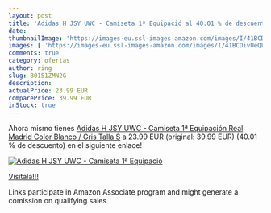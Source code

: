 ```yaml
---
layout: post
title: 'Adidas H JSY UWC - Camiseta 1ª Equipació al 40.01 % de descuento'
date: 
thumbnailImage: 'https://images-eu.ssl-images-amazon.com/images/I/41BCDivUeQL._SL200_.jpg'
images: [ 'https://images-eu.ssl-images-amazon.com/images/I/41BCDivUeQL._SL200_.jpg' ]
comments: true
category: ofertas
author: ring
slug: B0151ZMN2G
description:
actualPrice: 23.99 EUR
comparePrice: 39.99 EUR
inStock: true
---
```


Ahora mismo tienes [Adidas H JSY UWC - Camiseta 1ª Equipación Real Madrid  Color Blanco / Gris  Talla S](https://www.amazon.es/dp/B0151ZMN2G/?tag=tolees-21) a 23.99 EUR (original: 39.99 EUR) (40.01 %  de descuento) en el siguiente enlace!

[![Adidas H JSY UWC - Camiseta 1ª Equipació](https://images-eu.ssl-images-amazon.com/images/I/41BCDivUeQL._SL200_.jpg)](https://www.amazon.es/dp/B0151ZMN2G/?tag=tolees-21)

[Visítala!!!](https://www.amazon.es/dp/B0151ZMN2G/?tag=tolees-21)

Links participate in Amazon Associate program and might generate a comission on qualifying sales
